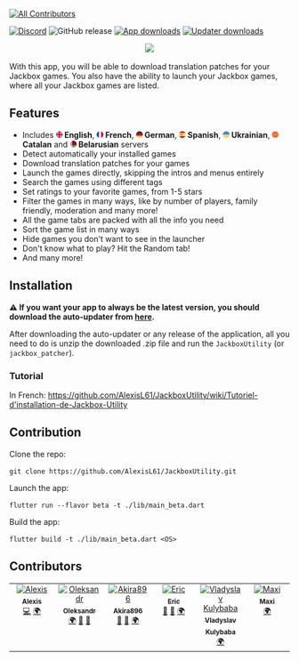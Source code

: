 <!-- ALL-CONTRIBUTORS-BADGE:START - Do not remove or modify this section -->
[![All Contributors](https://img.shields.io/badge/all_contributors-6-orange.svg?style=flat-square)](#contributors-)
<!-- ALL-CONTRIBUTORS-BADGE:END -->
[![Discord](https://img.shields.io/discord/1108095925366308954?color=%235865F2&label=discord&logo=discord&style=flat-square)](https://discord.gg/jUQzjjaxQP)
![GitHub release](https://img.shields.io/github/v/release/AlexisL61/JackboxUtility?style=flat-square)
[![App downloads](https://img.shields.io/github/downloads/AlexisL61/JackboxUtility/latest/total?label=latest%20downloads&style=flat-square)](https://github.com/AlexisL61/JackboxUtility/releases/latest)
[![Updater downloads](https://img.shields.io/github/downloads/AlexisL61/JackboxUtilityUpdater/total?label=updater%20downloads&style=flat-square)](https://github.com/AlexisL61/JackboxUtilityUpdater/releases)

<p align="center"><img src="https://raw.githubusercontent.com/MeDustyy/JackboxUtility/91974b98e0c1aaeae8ae7fe93495914885cf2a26/Banner.png"></p>
With this app, you will be able to download translation patches for your Jackbox games. You also have the ability to launch your Jackbox games, where all your Jackbox games are listed.

## Features

- Includes **<img src="https://raw.githubusercontent.com/HatScripts/circle-flags/gh-pages/flags/gb.svg" width="12" height="12" /> English**, 
**<img src="https://raw.githubusercontent.com/HatScripts/circle-flags/gh-pages/flags/fr.svg" width="12" height="12" /> French**, 
**<img src="https://raw.githubusercontent.com/HatScripts/circle-flags/gh-pages/flags/de.svg" width="12" height="12" /> German**, 
**<img src="https://raw.githubusercontent.com/HatScripts/circle-flags/gh-pages/flags/es.svg" width="12" height="12" /> Spanish**, 
**<img src="https://raw.githubusercontent.com/HatScripts/circle-flags/gh-pages/flags/ua.svg" width="12" height="12" /> Ukrainian**,
**<img src="https://raw.githubusercontent.com/HatScripts/circle-flags/gh-pages/flags/es-ct.svg" width="12" height="12" /> Catalan** and
**<img src="https://raw.githubusercontent.com/HatScripts/circle-flags/gh-pages/flags/by.svg" width="12" height="12" /> Belarusian** servers
- Detect automatically your installed games
- Download translation patches for your games
- Launch the games directly, skipping the intros and menus entirely
- Search the games using different tags
- Set ratings to your favorite games, from 1-5 stars
- Filter the games in many ways, like by number of players, family friendly, moderation and many more!
- All the game tabs are packed with all the info you need
- Sort the game list in many ways
- Hide games you don't want to see in the launcher
- Don't know what to play? Hit the Random tab!
- And many more!

## Installation

**⚠ If you want your app to always be the latest version, you should download the auto-updater from [here](https://github.com/AlexisL61/JackboxUtilityUpdater/releases).**

After downloading the auto-updater or any release of the application, all you need to do is unzip the downloaded .zip file and run the `JackboxUtility` (or `jackbox_patcher`).

### Tutorial

In French: https://github.com/AlexisL61/JackboxUtility/wiki/Tutoriel-d'installation-de-Jackbox-Utility

## Contribution

Clone the repo:
```
git clone https://github.com/AlexisL61/JackboxUtility.git
```

Launch the app:
```
flutter run --flavor beta -t ./lib/main_beta.dart
```

Build the app:
```
flutter build -t ./lib/main_beta.dart <OS>
```

## Contributors

<!-- ALL-CONTRIBUTORS-LIST:START - Do not remove or modify this section -->
<!-- prettier-ignore-start -->
<!-- markdownlint-disable -->
<table>
  <tbody>
    <tr>
      <td align="center" valign="top" width="14.28%"><a href="https://github.com/AlexisL61"><img src="https://avatars.githubusercontent.com/u/30233189?v=4?s=100" width="100px;" alt="Alexis"/><br /><sub><b>Alexis</b></sub></a><br /><a href="https://github.com/AlexisL61/JackboxUtility/commits?author=AlexisL61" title="Code">💻</a> <a href="#translation-AlexisL61" title="Translation">🌍</a></td>
      <td align="center" valign="top" width="14.28%"><a href="http://t.me/MeDustyy"><img src="https://avatars.githubusercontent.com/u/58863601?v=4?s=100" width="100px;" alt="Oleksandr"/><br /><sub><b>Oleksandr</b></sub></a><br /><a href="#translation-MeDustyy" title="Translation">🌍</a> <a href="https://github.com/AlexisL61/JackboxUtility/issues?q=author%3AMeDustyy" title="Bug reports">🐛</a> <a href="#ideas-MeDustyy" title="Ideas, Planning, & Feedback">🤔</a></td>
      <td align="center" valign="top" width="14.28%"><a href="https://github.com/AkiraArtuhaxis"><img src="https://avatars.githubusercontent.com/u/93792993?v=4?s=100" width="100px;" alt="Akira896"/><br /><sub><b>Akira896</b></sub></a><br /><a href="#ideas-AkiraArtuhaxis" title="Ideas, Planning, & Feedback">🤔</a> <a href="https://github.com/AlexisL61/JackboxUtility/issues?q=author%3AAkiraArtuhaxis" title="Bug reports">🐛</a> <a href="#translation-AkiraArtuhaxis" title="Translation">🌍</a></td>
      <td align="center" valign="top" width="14.28%"><a href="http://twitch.tv/Erizzle"><img src="https://avatars.githubusercontent.com/u/43215958?v=4?s=100" width="100px;" alt="Eric"/><br /><sub><b>Eric</b></sub></a><br /><a href="#ideas-DerErizzle" title="Ideas, Planning, & Feedback">🤔</a> <a href="https://github.com/AlexisL61/JackboxUtility/issues?q=author%3ADerErizzle" title="Bug reports">🐛</a> <a href="#translation-DerErizzle" title="Translation">🌍</a></td>
      <td align="center" valign="top" width="14.28%"><a href="https://github.com/VladGraund"><img src="https://avatars.githubusercontent.com/u/106146104?v=4?s=100" width="100px;" alt="Vladyslav Kulybaba"/><br /><sub><b>Vladyslav Kulybaba</b></sub></a><br /><a href="#translation-VladGraund" title="Translation">🌍</a></td>
      <td align="center" valign="top" width="14.28%"><a href="https://github.com/Forseti6676"><img src="https://avatars.githubusercontent.com/u/97843472?v=4?s=100" width="100px;" alt="Maxi"/><br /><sub><b>Maxi</b></sub></a><br /><a href="#translation-Forseti6676" title="Translation">🌍</a></td>
    </tr>
  </tbody>
</table>

<!-- markdownlint-restore -->
<!-- prettier-ignore-end -->

<!-- ALL-CONTRIBUTORS-LIST:END -->
<!-- prettier-ignore-start -->
<!-- markdownlint-disable -->

<!-- markdownlint-restore -->
<!-- prettier-ignore-end -->

<!-- ALL-CONTRIBUTORS-LIST:END -->

